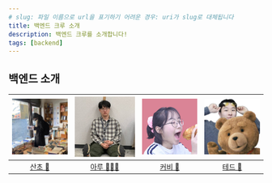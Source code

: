 ```yaml
---
# slug: 파일 이름으로 url을 표기하기 어려운 경우: uri가 slug로 대체됩니다
title: 백엔드 크루 소개
description: 백엔드 크루를 소개합니다!
tags: [backend]
---
```


## 백엔드 소개

| <img src="./img/sancho.jpeg" width="300"/> |  <img src="./img/aru.jpeg" width="300"/>   | <img src="./img/kirby.png" width="300"/> | <img src="./img/ted.png" width="300"/> |
|:------------------------------------------:|:------------------------------------------:|:----------------------------------------:|:--------------------------------------:|
|   [산초 🦧](https://github.com/nayonsoso)    | [아루 🤸🏻‍♂️](https://github.com/donghoony) |  [커비 💃](https://github.com/skylar1220)  |  [테드 🐻](https://github.com/Kimprodp)  |
